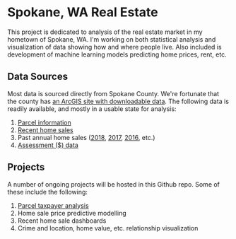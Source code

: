 # Spokane, WA Real Estate

This project is dedicated to analysis of the real estate market in my hometown of Spokane, WA. I'm working on both statistical analysis and visualization of data showing how and where people live. Also included is development of machine learning models predicting home prices, rent, etc.

## Data Sources

Most data is sourced directly from Spokane County. We're fortunate that the county has [an ArcGIS site with downloadable data](https://gisdatacatalog-spokanecounty.opendata.arcgis.com/). The following data is readily available, and mostly in a usable state for analysis:

1. [Parcel information](https://gisdatacatalog-spokanecounty.opendata.arcgis.com/datasets/parcels-1)
1. [Recent home sales](https://gisdatacatalog-spokanecounty.opendata.arcgis.com/datasets/property-sales-2019)
1. Past annual home sales ([2018](https://gisdatacatalog-spokanecounty.opendata.arcgis.com/datasets/property-sales-2018), [2017](https://gisdatacatalog-spokanecounty.opendata.arcgis.com/datasets/property-sales-2017), [2016](https://gisdatacatalog-spokanecounty.opendata.arcgis.com/datasets/property-sales-2016), etc.)
1. [Assessment ($) data](https://www.spokanecounty.org/4123/Property-Information-Downloads)

## Projects

A number of ongoing projects will be hosted in this Github repo. Some of these include the following:

1. [Parcel taxpayer analysis](/parcel_taxpayers/)
1. Home sale price predictive modelling
1. Recent home sale dashboards
1. Crime and location, home value, etc. relationship visualization